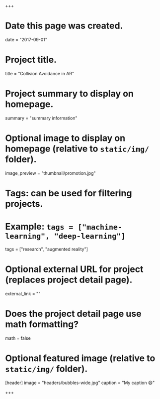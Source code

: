 +++
# Date this page was created.
date = "2017-09-01"

# Project title.
title = "Collision Avoidance in AR"

# Project summary to display on homepage.
summary = "summary information"

# Optional image to display on homepage (relative to `static/img/` folder).
image_preview = "thumbnail/promotion.jpg"

# Tags: can be used for filtering projects.
# Example: `tags = ["machine-learning", "deep-learning"]`
tags = ["research", "augmented reality"]

# Optional external URL for project (replaces project detail page).
external_link = ""

# Does the project detail page use math formatting?
math = false

# Optional featured image (relative to `static/img/` folder).
[header]
image = "headers/bubbles-wide.jpg"
caption = "My caption :smile:"

+++
